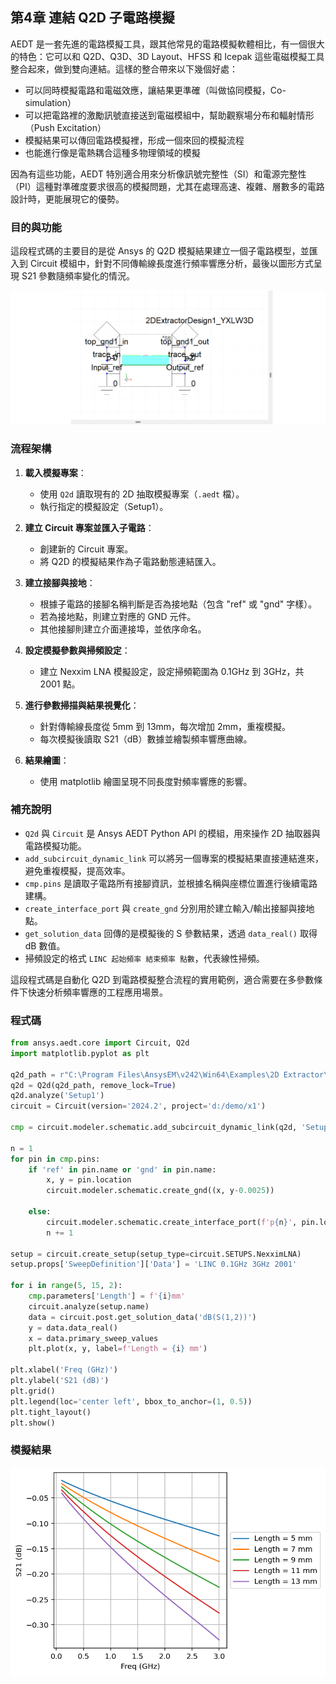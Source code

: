 第4章 連結 Q2D 子電路模擬
---

AEDT 是一套先進的電路模擬工具，跟其他常見的電路模擬軟體相比，有一個很大的特色：它可以和 Q2D、Q3D、3D Layout、HFSS 和 Icepak 這些電磁模擬工具整合起來，做到雙向連結。這樣的整合帶來以下幾個好處：

- 可以同時模擬電路和電磁效應，讓結果更準確（叫做協同模擬，Co-simulation）
- 可以把電路裡的激勵訊號直接送到電磁模組中，幫助觀察場分布和輻射情形（Push Excitation）
- 模擬結果可以傳回電路模擬裡，形成一個來回的模擬流程
- 也能進行像是電熱耦合這種多物理領域的模擬

因為有這些功能，AEDT 特別適合用來分析像訊號完整性（SI）和電源完整性（PI）這種對準確度要求很高的模擬問題，尤其在處理高速、複雜、層數多的電路設計時，更能展現它的優勢。

### 目的與功能
這段程式碼的主要目的是從 Ansys 的 Q2D 模擬結果建立一個子電路模型，並匯入到 Circuit 模組中，針對不同傳輸線長度進行頻率響應分析，最後以圖形方式呈現 S21 參數隨頻率變化的情況。


![2025-03-28_13-51-10](/assets/2025-03-28_13-51-10.png)

### 流程架構
1. **載入模擬專案**：
   - 使用 `Q2d` 讀取現有的 2D 抽取模擬專案（`.aedt` 檔）。
   - 執行指定的模擬設定（Setup1）。

2. **建立 Circuit 專案並匯入子電路**：
   - 創建新的 Circuit 專案。
   - 將 Q2D 的模擬結果作為子電路動態連結匯入。

3. **建立接腳與接地**：
   - 根據子電路的接腳名稱判斷是否為接地點（包含 "ref" 或 "gnd" 字樣）。
   - 若為接地點，則建立對應的 GND 元件。
   - 其他接腳則建立介面連接埠，並依序命名。

4. **設定模擬參數與掃頻設定**：
   - 建立 Nexxim LNA 模擬設定，設定掃頻範圍為 0.1GHz 到 3GHz，共 2001 點。

5. **進行參數掃描與結果視覺化**：
   - 針對傳輸線長度從 5mm 到 13mm，每次增加 2mm，重複模擬。
   - 每次模擬後讀取 S21（dB）數據並繪製頻率響應曲線。

6. **結果繪圖**：
   - 使用 matplotlib 繪圖呈現不同長度對頻率響應的影響。

### 補充說明
- `Q2d` 與 `Circuit` 是 Ansys AEDT Python API 的模組，用來操作 2D 抽取器與電路模擬功能。
- `add_subcircuit_dynamic_link` 可以將另一個專案的模擬結果直接連結進來，避免重複模擬，提高效率。
- `cmp.pins` 是讀取子電路所有接腳資訊，並根據名稱與座標位置進行後續電路建構。
- `create_interface_port` 與 `create_gnd` 分別用於建立輸入/輸出接腳與接地點。
- `get_solution_data` 回傳的是模擬後的 S 參數結果，透過 `data_real()` 取得 dB 數值。
- 掃頻設定的格式 `LINC 起始頻率 結束頻率 點數`，代表線性掃頻。

這段程式碼是自動化 Q2D 到電路模擬整合流程的實用範例，適合需要在多參數條件下快速分析頻率響應的工程應用場景。

### 程式碼
```python
from ansys.aedt.core import Circuit, Q2d
import matplotlib.pyplot as plt

q2d_path = r"C:\Program Files\AnsysEM\v242\Win64\Examples\2D Extractor\cpw_gnd_gsg.aedt"
q2d = Q2d(q2d_path, remove_lock=True)
q2d.analyze('Setup1')
circuit = Circuit(version='2024.2', project='d:/demo/x1')

cmp = circuit.modeler.schematic.add_subcircuit_dynamic_link(q2d, 'Setup1:Sweep1',enable_cable_modeling=False)

n = 1
for pin in cmp.pins:
    if 'ref' in pin.name or 'gnd' in pin.name:
        x, y = pin.location
        circuit.modeler.schematic.create_gnd((x, y-0.0025))
    
    else:
        circuit.modeler.schematic.create_interface_port(f'p{n}', pin.location)
        n += 1

setup = circuit.create_setup(setup_type=circuit.SETUPS.NexximLNA)
setup.props['SweepDefinition']['Data'] = 'LINC 0.1GHz 3GHz 2001'

for i in range(5, 15, 2):
    cmp.parameters['Length'] = f'{i}mm'
    circuit.analyze(setup.name)
    data = circuit.post.get_solution_data('dB(S(1,2))')
    y = data.data_real()
    x = data.primary_sweep_values
    plt.plot(x, y, label=f'Length = {i} mm')

plt.xlabel('Freq (GHz)')
plt.ylabel('S21 (dB)')
plt.grid()
plt.legend(loc='center left', bbox_to_anchor=(1, 0.5))
plt.tight_layout()
plt.show()
```
### 模擬結果
![2025-03-28_13-53-08](/assets/2025-03-28_13-53-08.png)